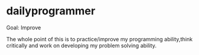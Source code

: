 dailyprogrammer
===============

Goal: Improve

The whole point of this is to practice/improve my programming ability,think critically and work on developing my problem solving ability.


